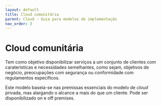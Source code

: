 ```yaml
---
layout: default
title: Cloud comunitária
parent: Cloud - Guia para modelos de implementação
nav_order: 3
---
```


# Cloud comunitária

Tem como objetivo disponibilizar serviços a um conjunto de clientes com caraterísticas e necessidades semelhantes, como sejam, objetivos de negócio, preocupações com segurança ou conformidade com regulamentos específicos.&#x20;

Este modelo baseia-se nas premissas essenciais do modelo de _cloud_ privada, mas alargando o alcance a mais do que um cliente. Pode ser disponibilizado on e off premises.
